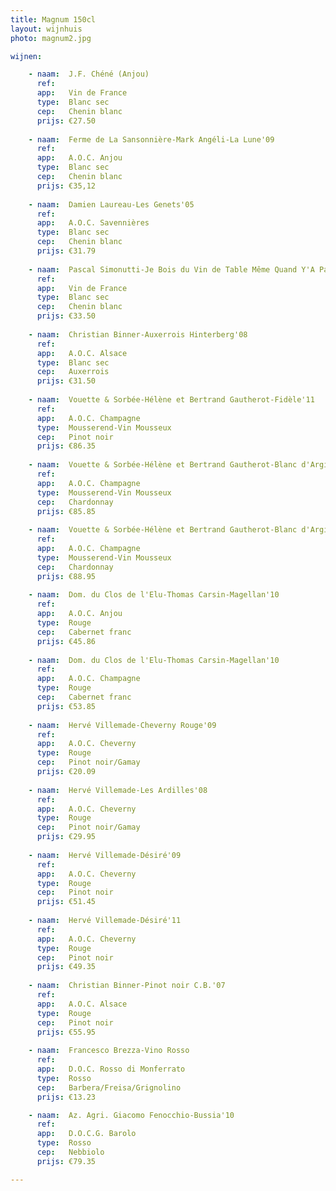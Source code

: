 ```yaml
---
title: Magnum 150cl
layout: wijnhuis
photo: magnum2.jpg

wijnen:

    - naam:  J.F. Chéné (Anjou)
      ref:   
      app:   Vin de France
      type:  Blanc sec
      cep:   Chenin blanc
      prijs: €27.50
    
    - naam:  Ferme de La Sansonnière-Mark Angéli-La Lune'09
      ref:   
      app:   A.O.C. Anjou
      type:  Blanc sec
      cep:   Chenin blanc
      prijs: €35,12
      
    - naam:  Damien Laureau-Les Genets'05
      ref:
      app:   A.O.C. Savennières
      type:  Blanc sec
      cep:   Chenin blanc
      prijs: €31.79
      
    - naam:  Pascal Simonutti-Je Bois du Vin de Table Même Quand Y'A Pas de Table'08 
      ref:
      app:   Vin de France
      type:  Blanc sec
      cep:   Chenin blanc
      prijs: €33.50
      
    - naam:  Christian Binner-Auxerrois Hinterberg'08
      ref:
      app:   A.O.C. Alsace
      type:  Blanc sec
      cep:   Auxerrois
      prijs: €31.50
      
    - naam:  Vouette & Sorbée-Hélène et Bertrand Gautherot-Fidèle'11
      ref:
      app:   A.O.C. Champagne
      type:  Mousserend-Vin Mousseux
      cep:   Pinot noir
      prijs: €86.35
      
    - naam:  Vouette & Sorbée-Hélène et Bertrand Gautherot-Blanc d'Argile'10
      ref:
      app:   A.O.C. Champagne
      type:  Mousserend-Vin Mousseux
      cep:   Chardonnay
      prijs: €85.85
      
    - naam:  Vouette & Sorbée-Hélène et Bertrand Gautherot-Blanc d'Argile'11
      ref:
      app:   A.O.C. Champagne
      type:  Mousserend-Vin Mousseux
      cep:   Chardonnay
      prijs: €88.95
      
    - naam:  Dom. du Clos de l'Elu-Thomas Carsin-Magellan'10
      ref:
      app:   A.O.C. Anjou
      type:  Rouge
      cep:   Cabernet franc
      prijs: €45.86
      
    - naam:  Dom. du Clos de l'Elu-Thomas Carsin-Magellan'10
      ref:
      app:   A.O.C. Champagne  
      type:  Rouge
      cep:   Cabernet franc 
      prijs: €53.85
      
    - naam:  Hervé Villemade-Cheverny Rouge'09
      ref:   
      app:   A.O.C. Cheverny
      type:  Rouge
      cep:   Pinot noir/Gamay
      prijs: €20.09
      
    - naam:  Hervé Villemade-Les Ardilles'08
      ref:
      app:   A.O.C. Cheverny
      type:  Rouge
      cep:   Pinot noir/Gamay
      prijs: €29.95
      
    - naam:  Hervé Villemade-Désiré'09
      ref:
      app:   A.O.C. Cheverny
      type:  Rouge
      cep:   Pinot noir
      prijs: €51.45
      
    - naam:  Hervé Villemade-Désiré'11
      ref:
      app:   A.O.C. Cheverny
      type:  Rouge
      cep:   Pinot noir
      prijs: €49.35
    
    - naam:  Christian Binner-Pinot noir C.B.'07
      ref:  
      app:   A.O.C. Alsace
      type:  Rouge
      cep:   Pinot noir
      prijs: €55.95
    
    - naam:  Francesco Brezza-Vino Rosso
      ref:
      app:   D.O.C. Rosso di Monferrato
      type:  Rosso
      cep:   Barbera/Freisa/Grignolino
      prijs: €13.23

    - naam:  Az. Agri. Giacomo Fenocchio-Bussia'10
      ref:
      app:   D.O.C.G. Barolo
      type:  Rosso
      cep:   Nebbiolo
      prijs: €79.35

---
```


  

